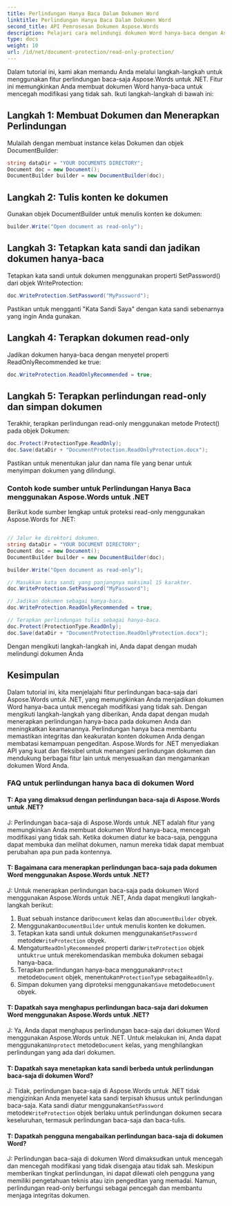 ```yaml
---
title: Perlindungan Hanya Baca Dalam Dokumen Word
linktitle: Perlindungan Hanya Baca Dalam Dokumen Word
second_title: API Pemrosesan Dokumen Aspose.Words
description: Pelajari cara melindungi dokumen Word hanya-baca dengan Aspose.Words untuk .NET.
type: docs
weight: 10
url: /id/net/document-protection/read-only-protection/
---
```

Dalam tutorial ini, kami akan memandu Anda melalui langkah-langkah untuk menggunakan fitur perlindungan baca-saja Aspose.Words untuk .NET. Fitur ini memungkinkan Anda membuat dokumen Word hanya-baca untuk mencegah modifikasi yang tidak sah. Ikuti langkah-langkah di bawah ini:

## Langkah 1: Membuat Dokumen dan Menerapkan Perlindungan

Mulailah dengan membuat instance kelas Dokumen dan objek DocumentBuilder:

```csharp
string dataDir = "YOUR DOCUMENTS DIRECTORY";
Document doc = new Document();
DocumentBuilder builder = new DocumentBuilder(doc);
```

## Langkah 2: Tulis konten ke dokumen
Gunakan objek DocumentBuilder untuk menulis konten ke dokumen:

```csharp
builder.Write("Open document as read-only");
```

## Langkah 3: Tetapkan kata sandi dan jadikan dokumen hanya-baca

Tetapkan kata sandi untuk dokumen menggunakan properti SetPassword() dari objek WriteProtection:

```csharp
doc.WriteProtection.SetPassword("MyPassword");
```

Pastikan untuk mengganti "Kata Sandi Saya" dengan kata sandi sebenarnya yang ingin Anda gunakan.

## Langkah 4: Terapkan dokumen read-only

Jadikan dokumen hanya-baca dengan menyetel properti ReadOnlyRecommended ke true:

```csharp
doc.WriteProtection.ReadOnlyRecommended = true;
```

## Langkah 5: Terapkan perlindungan read-only dan simpan dokumen

Terakhir, terapkan perlindungan read-only menggunakan metode Protect() pada objek Dokumen:

```csharp
doc.Protect(ProtectionType.ReadOnly);
doc.Save(dataDir + "DocumentProtection.ReadOnlyProtection.docx");
```

Pastikan untuk menentukan jalur dan nama file yang benar untuk menyimpan dokumen yang dilindungi.

### Contoh kode sumber untuk Perlindungan Hanya Baca menggunakan Aspose.Words untuk .NET

Berikut kode sumber lengkap untuk proteksi read-only menggunakan Aspose.Words for .NET:

```csharp

// Jalur ke direktori dokumen.
string dataDir = "YOUR DOCUMENT DIRECTORY";
Document doc = new Document();
DocumentBuilder builder = new DocumentBuilder(doc);

builder.Write("Open document as read-only");

// Masukkan kata sandi yang panjangnya maksimal 15 karakter.
doc.WriteProtection.SetPassword("MyPassword");

// Jadikan dokumen sebagai hanya-baca.
doc.WriteProtection.ReadOnlyRecommended = true;

// Terapkan perlindungan tulis sebagai hanya-baca.
doc.Protect(ProtectionType.ReadOnly);
doc.Save(dataDir + "DocumentProtection.ReadOnlyProtection.docx");

```

Dengan mengikuti langkah-langkah ini, Anda dapat dengan mudah melindungi dokumen Anda

## Kesimpulan

Dalam tutorial ini, kita menjelajahi fitur perlindungan baca-saja dari Aspose.Words untuk .NET, yang memungkinkan Anda menjadikan dokumen Word hanya-baca untuk mencegah modifikasi yang tidak sah. Dengan mengikuti langkah-langkah yang diberikan, Anda dapat dengan mudah menerapkan perlindungan hanya-baca pada dokumen Anda dan meningkatkan keamanannya. Perlindungan hanya baca membantu memastikan integritas dan keakuratan konten dokumen Anda dengan membatasi kemampuan pengeditan. Aspose.Words for .NET menyediakan API yang kuat dan fleksibel untuk menangani perlindungan dokumen dan mendukung berbagai fitur lain untuk menyesuaikan dan mengamankan dokumen Word Anda.

### FAQ untuk perlindungan hanya baca di dokumen Word

#### T: Apa yang dimaksud dengan perlindungan baca-saja di Aspose.Words untuk .NET?

J: Perlindungan baca-saja di Aspose.Words untuk .NET adalah fitur yang memungkinkan Anda membuat dokumen Word hanya-baca, mencegah modifikasi yang tidak sah. Ketika dokumen diatur ke baca-saja, pengguna dapat membuka dan melihat dokumen, namun mereka tidak dapat membuat perubahan apa pun pada kontennya.

#### T: Bagaimana cara menerapkan perlindungan baca-saja pada dokumen Word menggunakan Aspose.Words untuk .NET?

J: Untuk menerapkan perlindungan baca-saja pada dokumen Word menggunakan Aspose.Words untuk .NET, Anda dapat mengikuti langkah-langkah berikut:
1.  Buat sebuah instance dari`Document` kelas dan a`DocumentBuilder` obyek.
2.  Menggunakan`DocumentBuilder` untuk menulis konten ke dokumen.
3.  Tetapkan kata sandi untuk dokumen menggunakan`SetPassword` metode`WriteProtection` obyek.
4.  Mengatur`ReadOnlyRecommended` properti dari`WriteProtection` objek untuk`true` untuk merekomendasikan membuka dokumen sebagai hanya-baca.
5.  Terapkan perlindungan hanya-baca menggunakan`Protect` metode`Document` objek, menentukan`ProtectionType` sebagai`ReadOnly`.
6.  Simpan dokumen yang diproteksi menggunakan`Save` metode`Document` obyek.

#### T: Dapatkah saya menghapus perlindungan baca-saja dari dokumen Word menggunakan Aspose.Words untuk .NET?

J: Ya, Anda dapat menghapus perlindungan baca-saja dari dokumen Word menggunakan Aspose.Words untuk .NET. Untuk melakukan ini, Anda dapat menggunakan`Unprotect` metode`Document` kelas, yang menghilangkan perlindungan yang ada dari dokumen.

#### T: Dapatkah saya menetapkan kata sandi berbeda untuk perlindungan baca-saja di dokumen Word?

 J: Tidak, perlindungan baca-saja di Aspose.Words untuk .NET tidak mengizinkan Anda menyetel kata sandi terpisah khusus untuk perlindungan baca-saja. Kata sandi diatur menggunakan`SetPassword` metode`WriteProtection` objek berlaku untuk perlindungan dokumen secara keseluruhan, termasuk perlindungan baca-saja dan baca-tulis.

#### T: Dapatkah pengguna mengabaikan perlindungan baca-saja di dokumen Word?

J: Perlindungan baca-saja di dokumen Word dimaksudkan untuk mencegah dan mencegah modifikasi yang tidak disengaja atau tidak sah. Meskipun memberikan tingkat perlindungan, ini dapat dilewati oleh pengguna yang memiliki pengetahuan teknis atau izin pengeditan yang memadai. Namun, perlindungan read-only berfungsi sebagai pencegah dan membantu menjaga integritas dokumen.